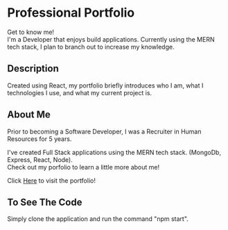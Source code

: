 # Professional Portfolio

Get to know me!\
I'm a Developer that enjoys build applications. Currently using the MERN tech stack, I plan to branch out to increase my knowledge.

## Description

Created using React, my portfolio briefly introduces who I am, what I technologies I use, and what my current project is.

## About Me

Prior to becoming a Software Developer, I was a Recruiter in Human Resources for 5 years.

I've created Full Stack applications using the MERN tech stack. (MongoDb, Express, React, Node).\
Check out my porfolio to learn a little more about me!

Click [Here](https://nguyenvbrc.github.io/Portfolio) to visit the portfolio!

## To See The Code
Simply clone the application and run the command "npm start".

